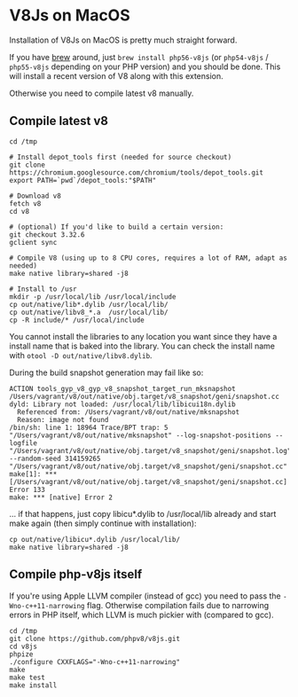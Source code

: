 V8Js on MacOS
=============

Installation of V8Js on MacOS is pretty much straight forward.

If you have [brew](https://brew.sh) around, just `brew install
php56-v8js` (or `php54-v8js` / `php55-v8js` depending on your PHP
version) and you should be done. This will install a recent version
of V8 along with this extension.

Otherwise you need to compile latest v8 manually.

Compile latest v8
-----------------

```
cd /tmp

# Install depot_tools first (needed for source checkout)
git clone https://chromium.googlesource.com/chromium/tools/depot_tools.git
export PATH=`pwd`/depot_tools:"$PATH"

# Download v8
fetch v8
cd v8

# (optional) If you'd like to build a certain version:
git checkout 3.32.6
gclient sync

# Compile V8 (using up to 8 CPU cores, requires a lot of RAM, adapt as needed)
make native library=shared -j8

# Install to /usr
mkdir -p /usr/local/lib /usr/local/include
cp out/native/lib*.dylib /usr/local/lib/
cp out/native/libv8_*.a  /usr/local/lib/
cp -R include/* /usr/local/include
```

You cannot install the libraries to any location you want since they
have a install name that is baked into the library.  You can check
the install name with `otool -D out/native/libv8.dylib`.

During the build snapshot generation may fail like so:

```
ACTION tools_gyp_v8_gyp_v8_snapshot_target_run_mksnapshot /Users/vagrant/v8/out/native/obj.target/v8_snapshot/geni/snapshot.cc
dyld: Library not loaded: /usr/local/lib/libicui18n.dylib
  Referenced from: /Users/vagrant/v8/out/native/mksnapshot
  Reason: image not found
/bin/sh: line 1: 18964 Trace/BPT trap: 5       "/Users/vagrant/v8/out/native/mksnapshot" --log-snapshot-positions --logfile "/Users/vagrant/v8/out/native/obj.target/v8_snapshot/geni/snapshot.log" --random-seed 314159265 "/Users/vagrant/v8/out/native/obj.target/v8_snapshot/geni/snapshot.cc"
make[1]: *** [/Users/vagrant/v8/out/native/obj.target/v8_snapshot/geni/snapshot.cc] Error 133
make: *** [native] Error 2
```

... if that happens, just copy libicu*.dylib to /usr/local/lib already
and start make again (then simply continue with installation):

```
cp out/native/libicu*.dylib /usr/local/lib/
make native library=shared -j8
```


Compile php-v8js itself
-----------------------

If you're using Apple LLVM compiler (instead of gcc) you need to pass the `-Wno-c++11-narrowing`
flag.  Otherwise compilation fails due to narrowing errors in PHP itself, which LLVM is much pickier
with (compared to gcc).

```
cd /tmp
git clone https://github.com/phpv8/v8js.git
cd v8js
phpize
./configure CXXFLAGS="-Wno-c++11-narrowing"
make
make test
make install
```
